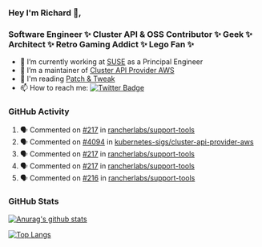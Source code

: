 ### Hey I'm Richard 👋, 

<h3 align="left">Software Engineer ✨ Cluster API & OSS Contributor ✨ Geek ✨ Architect ✨ Retro Gaming Addict ✨ Lego Fan ✨</h3>

- 🔭 I’m currently working at [SUSE](https://www.suse.com/) as a Principal Engineer
- 👯 I’m a maintainer of [Cluster API Provider AWS](https://github.com/kubernetes-sigs/cluster-api-provider-aws)
- 💬 I'm reading [Patch & Tweak](https://bjooks.com/products/patch-tweak-exploring-modular-synthesis)
- 📫 How to reach me: [![Twitter Badge](https://img.shields.io/badge/-@fruit_case-00acee?style=flat&logo=Twitter&logoColor=white)](https://twitter.com/intent/follow?screen_name=fruit_case "Follow on Twitter")

### GitHub Activity 

<!--START_SECTION:activity-->
1. 🗣 Commented on [#217](https://github.com/rancherlabs/support-tools/issues/217) in [rancherlabs/support-tools](https://github.com/rancherlabs/support-tools)
2. 🗣 Commented on [#4094](https://github.com/kubernetes-sigs/cluster-api-provider-aws/issues/4094) in [kubernetes-sigs/cluster-api-provider-aws](https://github.com/kubernetes-sigs/cluster-api-provider-aws)
3. 🗣 Commented on [#217](https://github.com/rancherlabs/support-tools/issues/217) in [rancherlabs/support-tools](https://github.com/rancherlabs/support-tools)
4. 🗣 Commented on [#217](https://github.com/rancherlabs/support-tools/issues/217) in [rancherlabs/support-tools](https://github.com/rancherlabs/support-tools)
5. 🗣 Commented on [#216](https://github.com/rancherlabs/support-tools/issues/216) in [rancherlabs/support-tools](https://github.com/rancherlabs/support-tools)
<!--END_SECTION:activity-->

### GitHub Stats

[![Anurag's github stats](https://github-readme-stats.vercel.app/api?username=richardcase&count_private=true&show_icons=true)](https://github.com/anuraghazra/github-readme-stats)

[![Top Langs](https://github-readme-stats.vercel.app/api/top-langs/?username=richardcase&hide=html&layout=compact)](https://github.com/anuraghazra/github-readme-stats)
